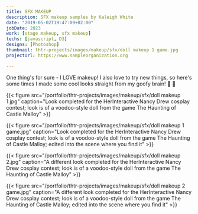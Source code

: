 ```yaml
---
title: SFX MAKEUP
description: SFX makeup samples by Kaleigh White
date: "2019-05-02T19:47:09+02:00"
jobDate: 2023
work: [stage makeup, sfx makeup]
techs: [javascript, D3]
designs: [Photoshop]
thumbnail: thtr-projects/images/makeup/sfx/doll makeup 1 game.jpg
projectUrl: https://www.sampleorganization.org

---
```


One thing's for sure - I LOVE makeup! I also love to try new things, so here's some times I made some cool looks straight from my goofy brain! :brain: :lipstick:

{{< figure src="/portfolio/thtr-projects/images/makeup/sfx/doll makeup 1.jpg" caption="Look completed for the HerInteractive Nancy Drew cosplay contest; look is of a voodoo-style doll from the game The Haunting of Castle Malloy" >}}

{{< figure src="/portfolio/thtr-projects/images/makeup/sfx/doll makeup 1 game.jpg" caption="Look completed for the HerInteractive Nancy Drew cosplay contest; look is of a voodoo-style doll from the game The Haunting of Castle Malloy; edited into the scene where you find it" >}}

{{< figure src="/portfolio/thtr-projects/images/makeup/sfx/doll makeup 2.jpg" caption="A different look completed for the HerInteractive Nancy Drew cosplay contest; look is of a voodoo-style doll from the game The Haunting of Castle Malloy" >}}

{{< figure src="/portfolio/thtr-projects/images/makeup/sfx/doll makeup 2 game.jpg" caption="A different look completed for the HerInteractive Nancy Drew cosplay contest; look is of a voodoo-style doll from the game The Haunting of Castle Malloy; edited into the scene where you find it" >}}


